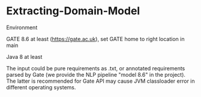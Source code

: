 # Extracting-Domain-Model
Environment

GATE 8.6 at least (https://gate.ac.uk), set GATE home to right location in main

Java 8 at least

The input could be pure requirements as .txt, or annotated requirements parsed by Gate (we provide the NLP pipeline "model 8.6" in the project). The latter is recommended for Gate API may cause JVM classloader error in different operating systems.
